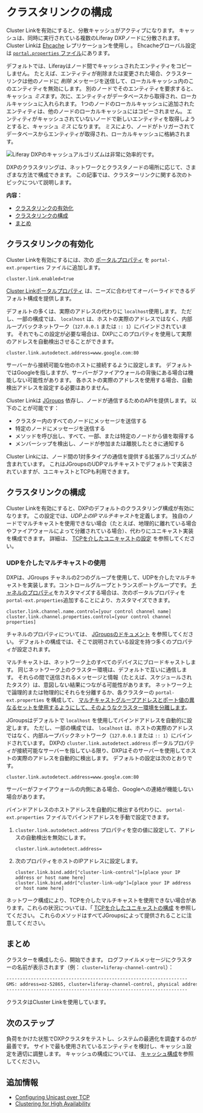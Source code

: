 # クラスタリンクの構成

Cluster Linkを有効にすると、分散キャッシュがアクティブになります。 キャッシュは、同時に実行されている複数のLiferay DXPノードに分散されます。 Cluster Linkは [Ehcache](http://www.ehcache.org) レプリケーションを使用し
 。 Ehcacheグローバル設定は [`portal.properties` ファイル](https://docs.liferay.com/dxp/portal/7.3-latest/propertiesdoc/portal.properties.html#Ehcache)にあります。</p> 

デフォルトでは、Liferayはノード間でキャッシュされたエンティティをコピーしません。 たとえば、エンティティが削除または変更された場合、クラスターリンクは他のノードに *削除* メッセージを送信して、ローカルキャッシュ内のこのエンティティを無効にします。 別のノードでそのエンティティを要求すると、キャッシュ *ミス*ます。次に、エンティティがデータベースから取得され、ローカルキャッシュに入れられます。 1つのノードのローカルキャッシュに追加されたエンティティは、他のノードのローカルキャッシュにはコピーされません。 エンティティがキャッシュされていないノードで新しいエンティティを取得しようとすると、キャッシュ *ミス* になります。 ミスにより、ノードがトリガーされてデータベースからエンティティが取得され、ローカルキャッシュに格納されます。

![Liferay DXPのキャッシュアルゴリズムは非常に効率的です。](./configuring-cluster-link/images/01.png)

DXPのクラスタリングは、ネットワークとクラスタノードの場所に応じて、さまざまな方法で構成できます。 この記事では、クラスターリンクに関する次のトピックについて説明します。

**内容：**

  - [クラスタリンクの有効化](#enabling-cluster-link)
  - [クラスタリンクの構成](#configuring-cluster-link)
  - [まとめ](#conclusion)



## クラスタリンクの有効化

Cluster Linkを有効にするには、次の [ポータルプロパティ](../../reference/portal-properties.md) を `portal-ext.properties` ファイルに追加します。



``` properties
cluster.link.enabled=true
```


[Cluster Linkポータルプロパティ](https://docs.liferay.com/dxp/portal/7.3-latest/propertiesdoc/portal.properties.html#Cluster%20Link) は、ニーズに合わせてオーバーライドできるデフォルト構成を提供します。

デフォルトの多くは、実際のアドレスの代わりに `localhost`使用します。 ただし、一部の構成では、 `localhost` は、ホストの実際のアドレスではなく、内部ループバックネットワーク（`127.0.0.1` または `:: 1`）にバインドされています。 それでもこの設定が必要な場合は、DXPにこのプロパティを使用して実際のアドレスを自動検出させることができます。



``` properties
cluster.link.autodetect.address=www.google.com:80
```


サーバーから接続可能な他のホストに接続するように設定します。 デフォルトではGoogleを指しますが、サーバーがファイアウォールの背後にある場合は機能しない可能性があります。 各ホストの実際のアドレスを使用する場合、自動検出アドレスを設定する必要はありません。

Cluster Linkは [JGroups](http://www.jgroups.org) 依存し、ノードが通信するためのAPIを提供します。 以下のことが可能です：

  - クラスター内のすべてのノードにメッセージを送信する
  - 特定のノードにメッセージを送信する
  - メソッドを呼び出し、すべて、一部、または特定のノードから値を取得する
  - メンバーシップを検出し、ノードが参加または離脱したときに通知する

Cluster Linkには、ノード間の1対多タイプの通信を提供する拡張アルゴリズムが含まれています。 これはJGroupsのUDPマルチキャストでデフォルトで実装されていますが、ユニキャストとTCPも利用できます。



## クラスタリンクの構成

Cluster Linkを有効にすると、DXPのデフォルトのクラスタリング構成が有効になります。 この設定では、*UDP上のIPマルチキャスト*を定義します。 独自のノードでマルチキャストを使用できない場合（たとえば、地理的に離れている場合やファイアウォールによって分離されている場合）、代わりにユニキャスト実装を構成できます。 詳細は、 [TCPを介したユニキャストの設定](./configuring-unicast-over-tcp.md) を参照してください。



### UDPを介したマルチキャストの使用

DXPは、JGroups</a> チャネルの2つのグループを使用して、UDPを介したマルチキャストを実装します。コントロールグループとトランスポートグループです。 [チャネルのプロパティ](https://docs.liferay.com/dxp/portal/7.3-latest/propertiesdoc/portal.properties.html#Cluster%20Link)をカスタマイズする場合は、次のポータルプロパティを `portal-ext.properties`追加することにより、カスタマイズできます。</p> 



``` properties
cluster.link.channel.name.control=[your control channel name]
cluster.link.channel.properties.control=[your control channel properties]
```


チャネルのプロパティについては、 [JGroupsのドキュメント](http://www.jgroups.org/manual4/index.html#protlist) を参照してください。 デフォルトの構成では、そこで説明されている設定を持つ多くのプロパティが設定されます。

マルチキャストは、ネットワーク上のすべてのデバイスにブロードキャストします。 同じネットワーク上のクラスター環境は、デフォルトで互いに通信します。 それらの間で送信されるメッセージと情報（たとえば、スケジュールされたタスク）は、意図しない結果につながる可能性があります。 ネットワーク上で論理的または物理的にそれらを分離するか、各クラスターの `portal-ext.properties` を構成して、 [マルチキャストグループアドレスとポート値の異なるセットを使用するようにして、そのようなクラスター環境を分離します](https://docs.liferay.com/dxp/portal/7.3-latest/propertiesdoc/portal.properties.html#Multicast)。

JGroupsはデフォルトで `localhost` を使用してバインドアドレスを自動的に設定します。 ただし、一部の構成では、 `localhost` は、ホストの実際のアドレスではなく、内部ループバックネットワーク（`127.0.0.1` または `:: 1`）にバインドされています。 DXPの `cluster.link.autodetect.address` ポータルプロパティが接続可能なサーバーを指している限り、DXPはそのサーバーを使用してホストの実際のアドレスを自動的に検出します。 デフォルトの設定は次のとおりです。



``` properties
cluster.link.autodetect.address=www.google.com:80
```


サーバーがファイアウォールの内側にある場合、Googleへの連絡が機能しない場合があります。

バインドアドレスのホストアドレスを自動的に検出する代わりに、 `portal-ext.properties` ファイルでバインドアドレスを手動で設定できます。

1.  `cluster.link.autodetect.address` プロパティを空の値に設定して、アドレスの自動検出を無効にします。 
   
   

    ``` properties
    cluster.link.autodetect.address=
    ```


2.  次のプロパティをホストのIPアドレスに設定します。 
   
   

    ``` properties
    cluster.link.bind.addr["cluster-link-control"]=[place your IP address or host name here]
    cluster.link.bind.addr["cluster-link-udp"]=[place your IP address or host name here]
    ```


ネットワーク構成により、TCPを介したマルチキャストを使用できない場合があります。これらの状況については、「 [TCPを介したユニキャストの構成](./configuring-unicast-over-tcp.md) を参照してください。 これらのメソッドはすべてJGroupsによって提供されることに注意してください。



## まとめ

クラスターを構成したら、開始できます。 ログファイルメッセージにクラスターの名前が表示されます（例： `cluster=liferay-channel-control`）：



``` bash
-------------------------------------------------------------------
GMS: address=oz-52865, cluster=liferay-channel-control, physical address=192.168.1.10:50643
-------------------------------------------------------------------
```


クラスタはCluster Linkを使用しています。



## 次のステップ

負荷をかけた状態でDXPクラスタをテストし、システムの最適化を調査するのが最善です。 サイトで最も使用されているエンティティを検討し、キャッシュ設定を適切に調整します。 キャッシュの構成については、 [キャッシュ構成](https://help.liferay.com/hc/en-us/articles/360035581451-Introduction-to-Cache-Configuration)を参照してください。



## 追加情報

  - [Configuring Unicast over TCP](./configuring-unicast-over-tcp.md)
  - [Clustering for High Availability](./clustering-for-high-availability.md)
